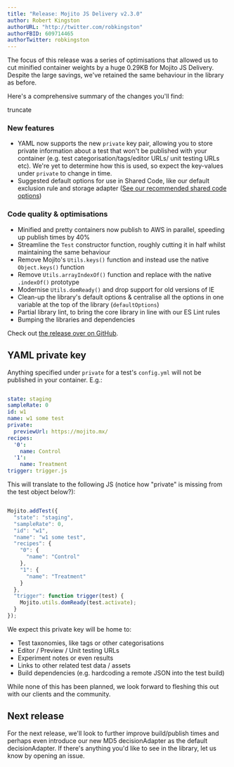 ```yaml
---
title: "Release: Mojito JS Delivery v2.3.0"
author: Robert Kingston
authorURL: "http://twitter.com/robkingston"
authorFBID: 609714465
authorTwitter: robkingston
---
```

The focus of this release was a series of optimisations that allowed us to cut minified container weights by a huge 0.29KB for Mojito JS Delivery. Despite the large savings, we've retained the same behaviour in the library as before.

Here's a comprehensive summary of the changes you'll find:

truncate

### New features

-   YAML now supports the new `private` key pair, allowing you to store private information about a test that won't be published with your container (e.g. test categorisation/tags/editor URLs/ unit testing URLs etc). We're yet to determine how this is used, so expect the key-values under `private` to change in time.
-   Suggested default options for use in Shared Code, like our default exclusion rule and storage adapter ([See our recommended shared code options](https://github.com/mint-metrics/mojito-js-delivery/commit/a7b2e2f9ee002e0d297ffcdd599b0ed0f652a96d))

### Code quality & optimisations

-   Minified and pretty containers now publish to AWS in parallel, speeding up publish times by 40%
-   Streamline the `Test` constructor function, roughly cutting it in half whilst maintaining the same behaviour
-   Remove Mojito's `Utils.keys()` function and instead use the native `Object.keys()` function
-   Remove `Utils.arrayIndexOf()` function and replace with the native `.indexOf()` prototype
-   Modernise `Utils.domReady()` and drop support for old versions of IE
-   Clean-up the library's default options & centralise all the options in one variable at the top of the library (`defaultOptions`)
-   Partial library lint, to bring the core library in line with our ES Lint rules
-   Bumping the libraries and dependencies

Check out [the release over on GitHub](https://github.com/mint-metrics/mojito-js-delivery/releases).

## YAML private key

Anything specified under `private` for a test's `config.yml` will not be published in your container. E.g.:

```yml

state: staging
sampleRate: 0
id: w1
name: w1 some test
private:
  previewUrl: https://mojito.mx/
recipes:
  '0':
    name: Control
  '1':
    name: Treatment
trigger: trigger.js

```

This will translate to the following JS (notice how "private" is missing from the test object below?):

```js

Mojito.addTest({
  "state": "staging",
  "sampleRate": 0,
  "id": "w1",
  "name": "w1 some test",
  "recipes": {
    "0": {
      "name": "Control"
    },
    "1": {
      "name": "Treatment"
    }
  },
  "trigger": function trigger(test) {
    Mojito.utils.domReady(test.activate);
  }
});

```

We expect this private key will be home to:

-   Test taxonomies, like tags or other categorisations
-   Editor / Preview / Unit testing URLs
-   Experiment notes or even results
-   Links to other related test data / assets
-   Build dependencies (e.g. hardcoding a remote JSON into the test build)

While none of this has been planned, we look forward to fleshing this out with our clients and the community.

## Next release

For the next release, we'll look to further improve build/publish times and perhaps even introduce our new MD5 decisionAdapter as the default decisionAdapter. If there's anything you'd like to see in the library, let us know by opening an issue.
